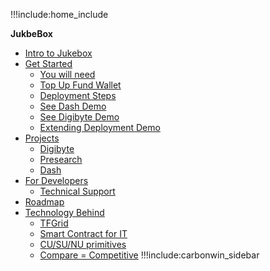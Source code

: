 !!!include:home_include

**JukbeBox**

- [Intro to Jukebox](@about_jukebox)
- [Get Started](@get_started)
    - [You will need](@you_need)
    - [Top Up Fund Wallet](@fund_wallet)
    - [Deployment Steps](@deployment_steps)
    - [See Dash Demo](@jukebox_demo)
    - [See Digibyte Demo](@deploy_digibyte)
    - [Extending Deployment Demo](@extend_deployment)
- [Projects](@projects)
    - [Digibyte](@digibyte)
    - [Presearch](@presearch)
    - [Dash](@dash)
- [For Developers](@for_developers)
    - [Technical Support](@tech_support)
- [Roadmap](@roadmap)
- [Technology Behind](@technology)
    - [TFGrid](@zos)
    - [Smart Contract for IT](@smartcontract_it)
    - [CU/SU/NU primitives](@tfgrid_primitives)
    - [Compare = Competitive](@funding:tf_compare)
!!!include:carbonwin_sidebar

<!-- - [Get started](@get_started) -->